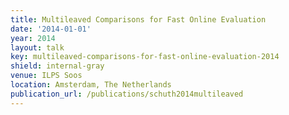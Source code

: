 ```yaml
---
title: Multileaved Comparisons for Fast Online Evaluation
date: '2014-01-01'
year: 2014
layout: talk
key: multileaved-comparisons-for-fast-online-evaluation-2014
shield: internal-gray
venue: ILPS Soos
location: Amsterdam, The Netherlands
publication_url: /publications/schuth2014multileaved
---
```


